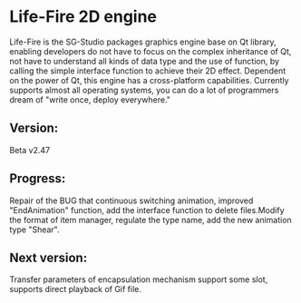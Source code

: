 ﻿Life-Fire 2D engine
===================================
Life-Fire is the SG-Studio packages graphics engine base on Qt library, enabling developers do not have to focus on the complex inheritance of Qt, not have to understand all kinds of data type and the use of function, by calling the simple interface function to achieve their 2D effect. Dependent on the power of Qt, this engine has a cross-platform capabilities. Currently supports almost all operating systems, you can do a lot of programmers dream of "write once, deploy everywhere."

Version:
-----------------------------------
Beta v2.47

Progress:
-----------------------------------
Repair of the BUG that continuous switching animation, improved "EndAnimation" function, add the interface function to delete files.Modify the format of item manager, regulate the type name, add the new animation type "Shear".

Next version:
-----------------------------------
Transfer parameters of encapsulation mechanism support some slot, supports direct playback of Gif file.